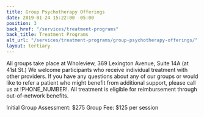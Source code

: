 ```yaml
---
title: Group Psychotherapy Offerings
date: 2019-01-24 15:22:00 -05:00
position: 3
back_href: "/services/treatment-programs"
back_title: Treatment Programs
alt_url: "/services/treatment-programs/group-psychotherapy-offerings/"
layout: tertiary
---
```


All groups take place at Wholeview, 369 Lexington Avenue, Suite 14A (at 41st St.)  We welcome participants who receive individual treatment with other providers.  If you have any questions about any of our groups or would like to refer a patient who might benefit from additional support, please call us at !PHONE_NUMBER!.  All treatment is eligible for reimbursement through out-of-network benefits.

Initial Group Assessment: $275
Group Fee: $125 per session
